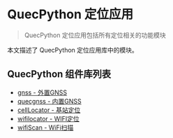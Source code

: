 # QuecPython 定位应用

> QuecPython 定位应用包括所有定位相关的功能模块

本文描述了 QuecPython 定位应用库中的模块。

## QuecPython 组件库列表

- [gnss - 外置GNSS](./gnss.md)
- [quecgnss - 内置GNSS](./quecgnss.md)
- [cellLocator - 基站定位](./cellLocator.md)
- [wifilocator - WIFI定位](./wifilocator.md)
- [wifiScan - WiFi扫描](./wifiScan.md)

